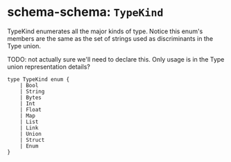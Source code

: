 # schema-schema: `TypeKind`

TypeKind enumerates all the major kinds of type.
Notice this enum's members are the same as the set of strings used as
discriminants in the Type union.

TODO: not actually sure we'll need to declare this.  Only usage is
in the Type union representation details?

```ipldsch
type TypeKind enum {
	| Bool
	| String
	| Bytes
	| Int
	| Float
	| Map
	| List
	| Link
	| Union
	| Struct
	| Enum
}
```
